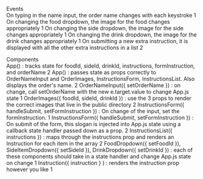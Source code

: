 Events	
On typing in the name input, the order name changes with each keystroke	1
On changing the food dropdown, the image for the food changes appropriately	1
On changing the side dropdown, the image for the side changes appropriately	1
On changing the drink dropdown, the image for the drink changes appropriately	1
On submitting a new extra instruction, it is displayed with all the other extra instructions in a list	2


Components	
App() : tracks state for foodId, sideId, drinkId, instructions, formInstruction, and orderName	2
App() : passes state as props correctly to OrderNameInput and OrderImages, InstructionsForm, InstructionsList. Also displays the order's name.	2
OrderNameInput({ setOrderName }) : on change, call setOrderName with the new e.target.value to change App.js state	1
OrderImages({ foodId, sideId, drinkId }) : use the 3 props to render the correct images that live in the public directory	2
InstructionsForm({ handleSubmit, setFormInstruction }) : On change of the input, set the formInstruction.	1
InstructionsForm({ handleSubmit, setFormInstruction }) : On submit of the form, this slogan is injected into App.js state using a callback state handler passed down as a prop.	2
InstructionsList({ instructions }) : maps through the instructions prop and renders an Instruction for each item in the array	2
FoodDropdown({ setFoodId }), SideItemDropdown({ setSideId }), DrinkDropdown({ setDrinkId }) : each of these components should take in a state handler and change App.js state on change	1
Instruction({ instruction } ) : renders the instruction prop however you like	1